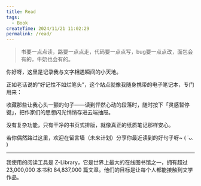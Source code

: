 ```yaml
---
title: Read
tags:
  - Book
createTime: 2024/11/21 11:02:29
permalink: /read/
---
```


>书要一点点读，路要一点点走，代码要一点点写，bug要一点点改，面包会有的，牛奶也会有的。


你好呀，这里是记录我与文字相遇瞬间的小天地。

正如老话说的“好记性不如烂笔头”，这个站点就像我随身携带的电子笔记本，专门用来：

收藏那些让我心头一颤的句子——读到怦然心动的段落时，随时按下「灵感暂停键」，把作家们的思想闪光悄悄存进云端抽屉。

没有复杂功能，只有干净的书页式排版，就像真正的纸质笔记那样安心。

若你偶然路过这里，欢迎在留言墙（未来计划）分享你最近读到的好句子呀~ ( ˙ᴗ. )

----

我使用的阅读工具是 Z-Library，它是世界上最大的在线图书馆之一，拥有超过 23,000,000 本书和 84,837,000 篇文章。他们的目标是让每个人都能接触到文学作品。
<LinkCard title="Z-Library" href="https://openzlib.link/" description="Your gateway to knowledge and culture. Accessible for everyone."/>


